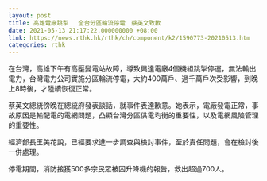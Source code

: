 ```yaml
---
layout: post
title: 高雄電廠跳掣 　全台分區輪流停電　蔡英文致歉
date: 2021-05-13 21:17:22.000000000 +08:00
link: https://news.rthk.hk/rthk/ch/component/k2/1590773-20210513.htm
categories: rthk
---
```


在台灣，高雄下午有高壓變電站故障，導致興達電廠4個機組跳掣停運，無法輸出電力，台灣電力公司實施分區輪流停電，大約400萬戶、過千萬戶次受影響，到晚上8時後，才陸續恢復正常。

蔡英文總統傍晚在總統府發表談話，就事件表達歉意。她表示，電廠發電正常，事故原因是輸配電的電網問題，凸顯台灣分區供電均衡的重要性，以及電網風險管理的重要性。

經濟部長王美花說，已經要求進一步調查與檢討事件，至於責任問題，會在檢討後一併處理。

停電期間，消防接獲500多宗民眾被困升降機的報告，救出超過700人。
